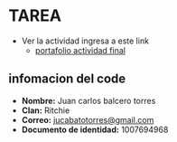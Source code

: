 # TAREA
- Ver la actividad ingresa a este link 
  - [portafolio actividad final](https://juandeecsxc.github.io/TAREA/)
## infomacion del code  
 - **Nombre:** Juan carlos balcero torres
 - **Clan:** Ritchie
 - **Correo:** jucabatotorres@gmail.com
 - **Documento de identidad:** 1007694968

